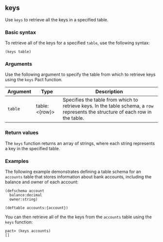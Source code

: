 ## keys

Use `keys` to retrieve all the keys in a specified table.

### Basic syntax

To retrieve all of the keys for a specified `table`, use the following syntax:

```pact
(keys table)
```

### Arguments

Use the following argument to specify the table from which to retrieve keys using the `keys` Pact function.

| Argument | Type | Description |
| --- | --- | --- |
| `table` | table:<{row}> | Specifies the table from which to retrieve keys. In the table schema, a `row` represents the structure of each row in the table. |

### Return values

The `keys` function returns an array of strings, where each string represents a key in the specified table.

### Examples

The following example demonstrates defining a table schema for an `accounts` table that stores information about bank accounts, including the balance and owner of each account:

```pact
(defschema account
  balance:decimal
  owner:string)

(deftable accounts:{account})
```

You can then retrieve all of the the keys from the `accounts` table using the `keys` function:

```pact
pact> (keys accounts)
[]
```
